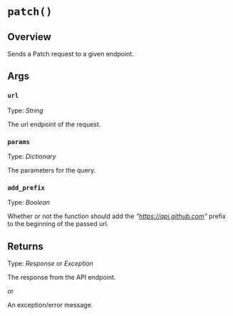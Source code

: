 # `patch()`

## Overview

Sends a Patch request to a given endpoint.

## Args

### `url`

Type: *String*

The url endpoint of the request.

### `params`

Type: *Dictionary*

The parameters for the query.

### `add_prefix`

Type: *Boolean*

Whether or not the function should add the *"https://api.github.com"* prefix to the beginning of the passed url.

## Returns

Type: *Response* or *Exception*

The response from the API endpoint.

or

An exception/error message.
